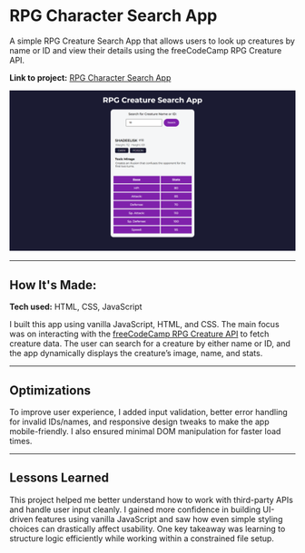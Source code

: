 # RPG Character Search App  
A simple RPG Creature Search App that allows users to look up creatures by name or ID and view their details using the freeCodeCamp RPG Creature API.

**Link to project:** [RPG Character Search App](https://ayushsaxena0.github.io/RPG-Character-Search-App/)

![Screenshot of RPG Character Search App](./img/rpg-creature-search-app.png)

---

## How It's Made:  
**Tech used:** HTML, CSS, JavaScript

I built this app using vanilla JavaScript, HTML, and CSS. The main focus was on interacting with the [freeCodeCamp RPG Creature API](https://rpg-creature-api.freecodecamp.rocks/) to fetch creature data. The user can search for a creature by either name or ID, and the app dynamically displays the creature’s image, name, and stats.

---

## Optimizations  
To improve user experience, I added input validation, better error handling for invalid IDs/names, and responsive design tweaks to make the app mobile-friendly. I also ensured minimal DOM manipulation for faster load times.

---

## Lessons Learned  
This project helped me better understand how to work with third-party APIs and handle user input cleanly. I gained more confidence in building UI-driven features using vanilla JavaScript and saw how even simple styling choices can drastically affect usability. One key takeaway was learning to structure logic efficiently while working within a constrained file setup.


